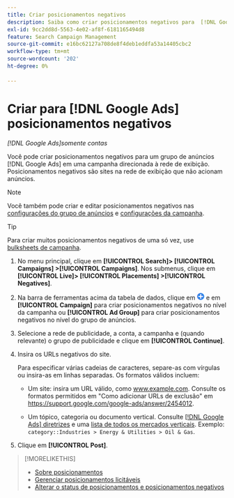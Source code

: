 ```yaml
---
title: Criar posicionamentos negativos
description: Saiba como criar posicionamentos negativos para  [!DNL Google Ads] campanhas e grupos de anúncios.
exl-id: 9cc2dd8d-5563-4e02-af8f-6181165494d8
feature: Search Campaign Management
source-git-commit: e16bc62127a708de8f4deb1eddfa53a14405cbc2
workflow-type: tm+mt
source-wordcount: '202'
ht-degree: 0%

---
```


# Criar para [!DNL Google Ads] posicionamentos negativos

*[!DNL Google Ads]somente contas*

Você pode criar posicionamentos negativos para um grupo de anúncios [!DNL Google Ads] em uma campanha direcionada à rede de exibição. Posicionamentos negativos são sites na rede de exibição que não acionam anúncios.

>[!NOTE]
>Você também pode criar e editar posicionamentos negativos nas [configurações do grupo de anúncios](/help/search-social-commerce/campaign-management/campaigns/ad-group-manage.md) e [configurações da campanha](/help/search-social-commerce/campaign-management/campaigns/campaign-manage.md).

>[!TIP]
>Para criar muitos posicionamentos negativos de uma só vez, use [bulksheets de campanha](/help/search-social-commerce/campaign-management/bulksheets/bulksheet-about.md).

1. No menu principal, clique em **[!UICONTROL Search]> [!UICONTROL Campaigns] >[!UICONTROL Campaigns]**. Nos submenus, clique em **[!UICONTROL Live]> [!UICONTROL Placements] >[!UICONTROL Negatives]**.

1. Na barra de ferramentas acima da tabela de dados, clique em ![Criar](/help/search-social-commerce/assets/add.png "Criar") e em **[!UICONTROL Campaign]** para criar posicionamentos negativos no nível da campanha ou **[!UICONTROL Ad Group]** para criar posicionamentos negativos no nível do grupo de anúncios.

1. Selecione a rede de publicidade, a conta, a campanha e (quando relevante) o grupo de publicidade e clique em **[!UICONTROL Continue]**.

1. Insira os URLs negativos do site.

   Para especificar várias cadeias de caracteres, separe-as com vírgulas ou insira-as em linhas separadas. Os formatos válidos incluem:

   * Um site: insira um URL válido, como www.example.com. Consulte os formatos permitidos em &quot;Como adicionar URLs de exclusão&quot; em https://support.google.com/google-ads/answer/2454012.

   * Um tópico, categoria ou documento vertical. Consulte [[!DNL Google Ads] diretrizes](https://support.google.com/google-ads/editor/answer/30517) e uma [lista de todos os mercados verticais](https://developers.google.com/adwords/api/docs/appendix/verticals). Exemplo: `category::Industries > Energy & Utilities > Oil & Gas`.

1. Clique em **[!UICONTROL Post]**.

>[!MORELIKETHIS]
>
>* [Sobre posicionamentos](placement-about.md)
>* [Gerenciar posicionamentos licitáveis](placement-manage.md)
>* [Alterar o status de posicionamentos e posicionamentos negativos](placement-status-edit.md)
